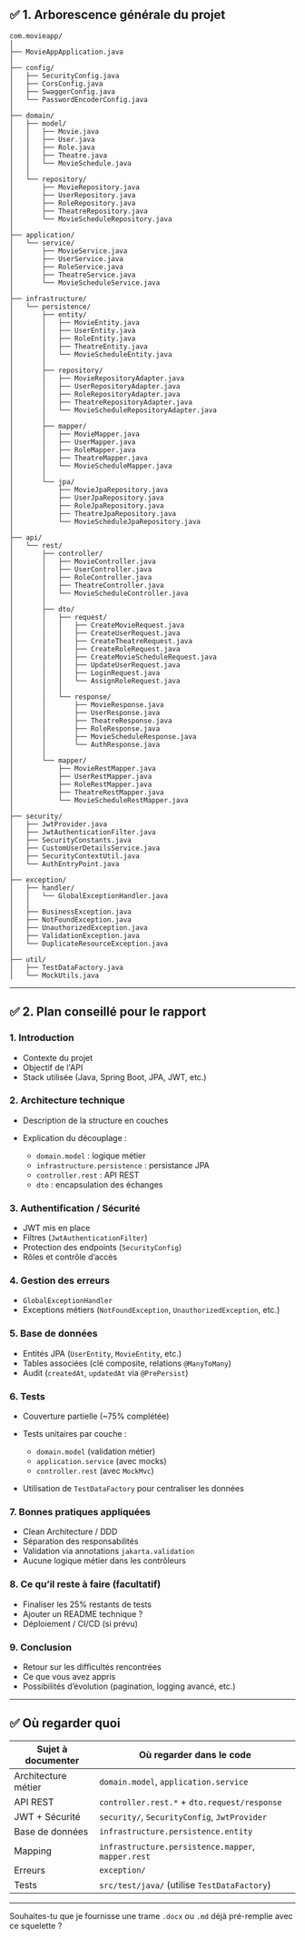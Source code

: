 ## ✅ 1. Arborescence générale du projet

```
com.movieapp/
│
├── MovieAppApplication.java
│
├── config/
│   ├── SecurityConfig.java
│   ├── CorsConfig.java
│   ├── SwaggerConfig.java
│   └── PasswordEncoderConfig.java
│
├── domain/
│   ├── model/
│   │   ├── Movie.java
│   │   ├── User.java
│   │   ├── Role.java
│   │   ├── Theatre.java
│   │   └── MovieSchedule.java
│   │
│   └── repository/
│       ├── MovieRepository.java
│       ├── UserRepository.java
│       ├── RoleRepository.java
│       ├── TheatreRepository.java
│       └── MovieScheduleRepository.java
│
├── application/
│   └── service/
│       ├── MovieService.java
│       ├── UserService.java
│       ├── RoleService.java
│       ├── TheatreService.java
│       └── MovieScheduleService.java
│
├── infrastructure/
│   └── persistence/
│       ├── entity/
│       │   ├── MovieEntity.java
│       │   ├── UserEntity.java
│       │   ├── RoleEntity.java
│       │   ├── TheatreEntity.java
│       │   └── MovieScheduleEntity.java
│       │
│       ├── repository/
│       │   ├── MovieRepositoryAdapter.java
│       │   ├── UserRepositoryAdapter.java
│       │   ├── RoleRepositoryAdapter.java
│       │   ├── TheatreRepositoryAdapter.java
│       │   └── MovieScheduleRepositoryAdapter.java
│       │
│       ├── mapper/
│       │   ├── MovieMapper.java
│       │   ├── UserMapper.java
│       │   ├── RoleMapper.java
│       │   ├── TheatreMapper.java
│       │   └── MovieScheduleMapper.java
│       │
│       └── jpa/
│           ├── MovieJpaRepository.java
│           ├── UserJpaRepository.java
│           ├── RoleJpaRepository.java
│           ├── TheatreJpaRepository.java
│           └── MovieScheduleJpaRepository.java
│
├── api/
│   └── rest/
│       ├── controller/
│       │   ├── MovieController.java
│       │   ├── UserController.java
│       │   ├── RoleController.java
│       │   ├── TheatreController.java
│       │   └── MovieScheduleController.java
│       │
│       ├── dto/
│       │   ├── request/
│       │   │   ├── CreateMovieRequest.java
│       │   │   ├── CreateUserRequest.java
│       │   │   ├── CreateTheatreRequest.java
│       │   │   ├── CreateRoleRequest.java
│       │   │   ├── CreateMovieScheduleRequest.java
│       │   │   ├── UpdateUserRequest.java
│       │   │   ├── LoginRequest.java
│       │   │   └── AssignRoleRequest.java
│       │   │
│       │   └── response/
│       │       ├── MovieResponse.java
│       │       ├── UserResponse.java
│       │       ├── TheatreResponse.java
│       │       ├── RoleResponse.java
│       │       ├── MovieScheduleResponse.java
│       │       └── AuthResponse.java
│       │
│       └── mapper/
│           ├── MovieRestMapper.java
│           ├── UserRestMapper.java
│           ├── RoleRestMapper.java
│           ├── TheatreRestMapper.java
│           └── MovieScheduleRestMapper.java
│
├── security/
│   ├── JwtProvider.java
│   ├── JwtAuthenticationFilter.java
│   ├── SecurityConstants.java
│   ├── CustomUserDetailsService.java
│   ├── SecurityContextUtil.java
│   └── AuthEntryPoint.java
│
├── exception/
│   ├── handler/
│   │   └── GlobalExceptionHandler.java
│   │
│   ├── BusinessException.java
│   ├── NotFoundException.java
│   ├── UnauthorizedException.java
│   ├── ValidationException.java
│   └── DuplicateResourceException.java
│
├── util/
│   ├── TestDataFactory.java
│   └── MockUtils.java

```

---

## ✅ 2. Plan conseillé pour le rapport

### 1. **Introduction**

* Contexte du projet
* Objectif de l'API
* Stack utilisée (Java, Spring Boot, JPA, JWT, etc.)

### 2. **Architecture technique**

* Description de la structure en couches
* Explication du découplage :

  * `domain.model` : logique métier
  * `infrastructure.persistence` : persistance JPA
  * `controller.rest` : API REST
  * `dto` : encapsulation des échanges

### 3. **Authentification / Sécurité**

* JWT mis en place
* Filtres (`JwtAuthenticationFilter`)
* Protection des endpoints (`SecurityConfig`)
* Rôles et contrôle d’accès

### 4. **Gestion des erreurs**

* `GlobalExceptionHandler`
* Exceptions métiers (`NotFoundException`, `UnauthorizedException`, etc.)

### 5. **Base de données**

* Entités JPA (`UserEntity`, `MovieEntity`, etc.)
* Tables associées (clé composite, relations `@ManyToMany`)
* Audit (`createdAt`, `updatedAt` via `@PrePersist`)

### 6. **Tests**

* Couverture partielle (\~75% complétée)
* Tests unitaires par couche :

  * `domain.model` (validation métier)
  * `application.service` (avec mocks)
  * `controller.rest` (avec `MockMvc`)
* Utilisation de `TestDataFactory` pour centraliser les données

### 7. **Bonnes pratiques appliquées**

* Clean Architecture / DDD
* Séparation des responsabilités
* Validation via annotations `jakarta.validation`
* Aucune logique métier dans les contrôleurs

### 8. **Ce qu’il reste à faire (facultatif)**

* Finaliser les 25% restants de tests
* Ajouter un README technique ?
* Déploiement / CI/CD (si prévu)

### 9. **Conclusion**

* Retour sur les difficultés rencontrées
* Ce que vous avez appris
* Possibilités d’évolution (pagination, logging avancé, etc.)

---

## ✅ Où regarder quoi

| Sujet à documenter  | Où regarder dans le code                           |
| ------------------- | -------------------------------------------------- |
| Architecture métier | `domain.model`, `application.service`              |
| API REST            | `controller.rest.*` + `dto.request/response`       |
| JWT + Sécurité      | `security/`, `SecurityConfig`, `JwtProvider`       |
| Base de données     | `infrastructure.persistence.entity`                |
| Mapping             | `infrastructure.persistence.mapper`, `mapper.rest` |
| Erreurs             | `exception/`                                       |
| Tests               | `src/test/java/` (utilise `TestDataFactory`)       |

---

Souhaites-tu que je fournisse une trame `.docx` ou `.md` déjà pré-remplie avec ce squelette ?
